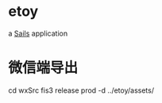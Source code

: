 # etoy

a [Sails](http://sailsjs.org) application


# 微信端导出
cd wxSrc
fis3 release prod -d ../etoy/assets/
